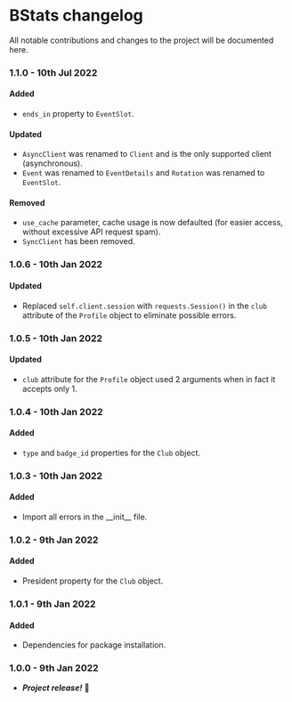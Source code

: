 # BStats changelog
All notable contributions and changes to the project will be documented here.

### 1.1.0 - 10th Jul 2022
#### Added
- `ends_in` property to `EventSlot`.

#### Updated
- `AsyncClient` was renamed to `Client` and is the only supported client (asynchronous).
- `Event` was renamed to `EventDetails` and `Rotation` was renamed to `EventSlot`.

#### Removed
- `use_cache` parameter, cache usage is now defaulted (for easier access, without excessive API request spam).
- `SyncClient` has been removed. 

### 1.0.6 - 10th Jan 2022
#### Updated
- Replaced `self.client.session` with `requests.Session()` in the `club` attribute of the `Profile` object to eliminate possible errors.

### 1.0.5 - 10th Jan 2022
#### Updated
- `club` attribute for the `Profile` object used 2 arguments when in fact it accepts only 1.

### 1.0.4 - 10th Jan 2022
#### Added
- `type` and `badge_id` properties for the `Club` object.

### 1.0.3 - 10th Jan 2022
#### Added
- Import all errors in the \_\_init__ file.

### 1.0.2 - 9th Jan 2022
#### Added
- President property for the `Club` object.

### 1.0.1 - 9th Jan 2022
#### Added
- Dependencies for package installation.

### 1.0.0 - 9th Jan 2022
- **_Project release!_** 🎉
